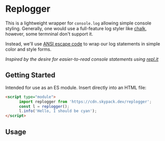 # Replogger

This is a lightweight wrapper for `console.log` allowing simple console styling. Generally, one would use a full-feature log styler like [chalk](https://github.com/chalk/chalk), however, some termninal don't support it. 

Instead, we'll use [ANSI escape code](https://en.wikipedia.org/wiki/ANSI_escape_code#Colors) to wrap our log statements in simple color and style forms. 

_Inspired by the desire for easier-to-read console statements using [repl.it](https://repl.it)_

## Getting Started

Intended for use as an ES module. Insert directly into an HTML file:
```html
<script type="module">
      import replogger from 'https://cdn.skypack.dev/replogger';
      const l = replogger();
      l.info('Hello, I should be cyan');
</script>
```

## Usage

